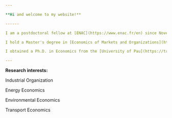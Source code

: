 ```yaml
---

**Hi and welcome to my website!**

------

I am a postdoctoral fellow at [ENAC](https://www.enac.fr/en) since November 2021. 

I hold a Master's degree in [Economics of Markets and Organizations](https://www.tse-fr.eu/master-emo-international-track) from the [Toulouse School of Economics](https://www.tse-fr.eu). 

I obtained a Ph.D. in Economics from the [University of Pau](https://tree.univ-pau.fr/fr/index.html) in association with the [Chair of the Economics of Gas](https://www.cerna.minesparis.psl.eu/Recherche/Chaire-Economie-europeenne-du-gaz-naturel/Presentation-and-publications/) in 2021. !

---
```


**Research interests:**

Industrial Organization

Energy Economics

Environmental Economics

Transport Economics



   <!--more--> 
